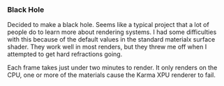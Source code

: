 ### Black Hole

Decided to make a black hole. Seems like a typical project that a lot
of people do to learn more about rendering systems. I had some difficulties
with this because of the default values in the standard materialx surface
shader. They work well in most renders, but they threw me off when I
attempted to get hard refractions going.

Each frame takes just under two minutes to render. It only renders on the
CPU, one or more of the materials cause the Karma XPU renderer to fail.
